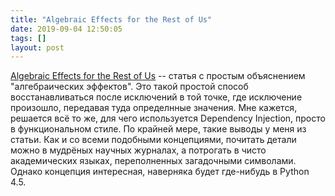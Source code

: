 ```yaml
---
title: "Algebraic Effects for the Rest of Us"
date: 2019-09-04 12:50:05
tags: []
layout: post
---
```


[Algebraic Effects for the Rest of Us](https://overreacted.io/algebraic-effects-for-the-rest-of-us/) -- статья с простым объяснением "алгебраических эффектов". Это такой простой способ восстанавливаться после исключений в той точке, где исключение произошло, передавая туда определнные значения. Мне кажется, решается всё то же, для чего используется Dependency Injection, просто в функциональном стиле. По крайней мере, такие выводы у меня из статьи. Как и со всеми подобными концепциями, почитать детали можно в мудрёных научных журналах, а потрогать в чисто академических языках, переполненных загадочными символами. Однако концепция интересная, наверняка будет где-нибудь в Python 4.5.

